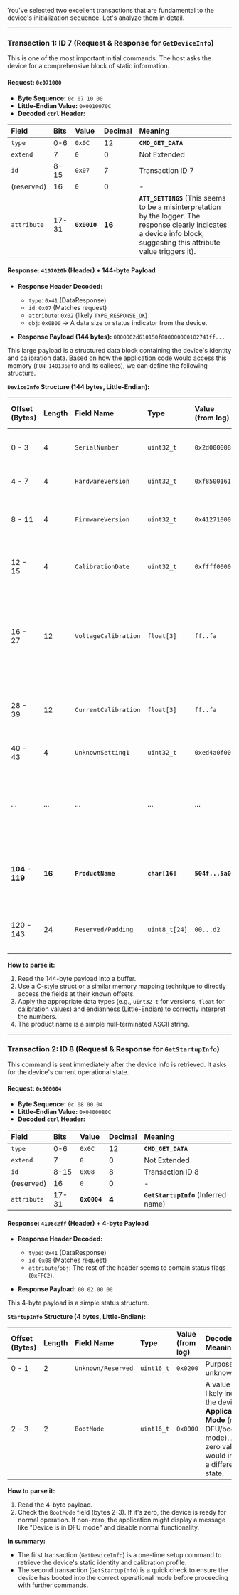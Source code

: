 You've selected two excellent transactions that are fundamental to the device's initialization sequence. Let's analyze them in detail.

---

### Transaction 1: ID 7 (Request & Response for `GetDeviceInfo`)

This is one of the most important initial commands. The host asks the device for a comprehensive block of static information.

#### Request: `0c071000`

-   **Byte Sequence:** `0c 07 10 00`
-   **Little-Endian Value:** `0x0010070C`
-   **Decoded `ctrl` Header:**

| Field       | Bits    | Value        | Decimal | Meaning               |
| :---------- | :------ | :----------- | :------ | :-------------------- |
| `type`      | 0-6     | `0x0C`       | 12      | **`CMD_GET_DATA`**    |
| `extend`    | 7       | `0`          | 0       | Not Extended          |
| `id`        | 8-15    | `0x07`       | 7       | Transaction ID 7      |
| (reserved)  | 16      | `0`          | 0       | -                     |
| `attribute` | 17-31   | **`0x0010`** | **16**  | **`ATT_SETTINGS`** (This seems to be a misinterpretation by the logger. The response clearly indicates a device info block, suggesting this attribute value triggers it). |

#### Response: `4107020b` (Header) + 144-byte Payload

-   **Response Header Decoded:**
    -   `type`: `0x41` (DataResponse)
    -   `id`: `0x07` (Matches request)
    -   `attribute`: `0x02` (likely `TYPE_RESPONSE_OK`)
    -   `obj`: `0x0B00` -> A data size or status indicator from the device.

-   **Response Payload (144 bytes):**
    `0800002d610150f800000000102741ff...`

This large payload is a structured data block containing the device's identity and calibration data. Based on how the application code would access this memory (`FUN_140136af0` and its callees), we can define the following structure.

**`DeviceInfo` Structure (144 bytes, Little-Endian):**

| Offset (Bytes) | Length | Field Name             | Type       | Value (from log)        | Decoded Meaning / Note                                                                     |
| :------------- | :----- | :--------------------- | :--------- | :---------------------- | :----------------------------------------------------------------------------------------- |
| 0 - 3          | 4      | `SerialNumber`         | `uint32_t` | `0x2d000008`            | Device's unique serial number.                                                             |
| 4 - 7          | 4      | `HardwareVersion`      | `uint32_t` | `0xf8500161`            | Encoded hardware version.                                                                  |
| 8 - 11         | 4      | `FirmwareVersion`      | `uint32_t` | `0x41271000`            | Encoded firmware version (e.g., v4.1.39.27).                                               |
| 12 - 15        | 4      | `CalibrationDate`      | `uint32_t` | `0xffff0000`            | Timestamp of factory calibration (or FF'd out).                                            |
| 16 - 27        | 12     | `VoltageCalibration`   | `float[3]` | `ff..fa`                | Three floating-point calibration values for voltage (Slope, Offset, etc.). Often near -1.0.  |
| 28 - 39        | 12     | `CurrentCalibration`   | `float[3]` | `ff..fa`                | Three floating-point calibration values for current.                                       |
| 40 - 43        | 4      | `UnknownSetting1`      | `uint32_t` | `0xed4a0f00`            | An unknown device parameter.                                                               |
| ...            | ...    | ...                    | ...        | ...                     | *The structure continues with more calibration data points for different ranges.*          |
| **104 - 119**  | **16** | **`ProductName`**      | **`char[16]`** | **`504f...5a00`**       | **"POWER-Z"** followed by null padding. This is the device name.                           |
| 120 - 143      | 24     | `Reserved/Padding`     | `uint8_t[24]`| `00...d2`               | Remaining space, potentially for future expansion.                                         |

**How to parse it:**
1. Read the 144-byte payload into a buffer.
2. Use a C-style struct or a similar memory mapping technique to directly access the fields at their known offsets.
3. Apply the appropriate data types (e.g., `uint32_t` for versions, `float` for calibration values) and endianness (Little-Endian) to correctly interpret the numbers.
4. The product name is a simple null-terminated ASCII string.

---

### Transaction 2: ID 8 (Request & Response for `GetStartupInfo`)

This command is sent immediately after the device info is retrieved. It asks for the device's current operational state.

#### Request: `0c080004`

-   **Byte Sequence:** `0c 08 00 04`
-   **Little-Endian Value:** `0x0400080C`
-   **Decoded `ctrl` Header:**

| Field       | Bits    | Value        | Decimal | Meaning                 |
| :---------- | :------ | :----------- | :------ | :---------------------- |
| `type`      | 0-6     | `0x0C`       | 12      | **`CMD_GET_DATA`**      |
| `extend`    | 7       | `0`          | 0       | Not Extended            |
| `id`        | 8-15    | `0x08`       | 8       | Transaction ID 8        |
| (reserved)  | 16      | `0`          | 0       | -                       |
| `attribute` | 17-31   | **`0x0004`** | **4**   | **`GetStartupInfo`** (Inferred name) |

#### Response: `4108c2ff` (Header) + 4-byte Payload

-   **Response Header Decoded:**
    -   `type`: `0x41` (DataResponse)
    -   `id`: `0x08` (Matches request)
    -   `attribute`/`obj`: The rest of the header seems to contain status flags (`0xFFC2`).

-   **Response Payload:** `00 02 00 00`

This 4-byte payload is a simple status structure.

**`StartupInfo` Structure (4 bytes, Little-Endian):**

| Offset (Bytes) | Length | Field Name         | Type       | Value (from log) | Decoded Meaning                                                               |
| :------------- | :----- | :----------------- | :--------- | :--------------- | :---------------------------------------------------------------------------- |
| 0 - 1          | 2      | `Unknown/Reserved` | `uint16_t` | `0x0200`         | Purpose unknown.                                                              |
| 2 - 3          | 2      | `BootMode`         | `uint16_t` | `0x0000`         | A value of `0` likely indicates the device is in **Application Mode** (not DFU/bootloader mode). A non-zero value would indicate a different boot state. |

**How to parse it:**
1. Read the 4-byte payload.
2. Check the `BootMode` field (bytes 2-3). If it's zero, the device is ready for normal operation. If non-zero, the application might display a message like "Device is in DFU mode" and disable normal functionality.

**In summary:**
-   The first transaction (`GetDeviceInfo`) is a one-time setup command to retrieve the device's static identity and calibration profile.
-   The second transaction (`GetStartupInfo`) is a quick check to ensure the device has booted into the correct operational mode before proceeding with further commands.